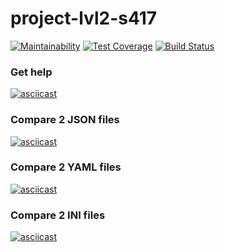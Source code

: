 # project-lvl2-s417

[![Maintainability](https://api.codeclimate.com/v1/badges/4bd240972330b2bbf1e4/maintainability)](https://codeclimate.com/github/Nastya-1000/project-lvl2-s417/maintainability)
[![Test Coverage](https://api.codeclimate.com/v1/badges/4bd240972330b2bbf1e4/test_coverage)](https://codeclimate.com/github/Nastya-1000/project-lvl2-s417/test_coverage)
[![Build Status](https://travis-ci.org/Nastya-1000/project-lvl2-s417.svg?branch=master)](https://travis-ci.org/Nastya-1000/project-lvl2-s417)

### Get help
[![asciicast](https://asciinema.org/a/VFe11g8vqW5K3smjutZZh94wd.png)](https://asciinema.org/a/VFe11g8vqW5K3smjutZZh94wd)

### Compare 2 JSON files
[![asciicast](https://asciinema.org/a/ge8zzK1ZwqWAOSHticIfSxPQN.png)](https://asciinema.org/a/ge8zzK1ZwqWAOSHticIfSxPQN)

### Compare 2 YAML files
[![asciicast](https://asciinema.org/a/8vYOFUTZa1qJdp278ULdTnvn8.png)](https://asciinema.org/a/8vYOFUTZa1qJdp278ULdTnvn8)

### Compare 2 INI files
[![asciicast](https://asciinema.org/a/baEV3vpDlud61c7fN9j2VPfUv.png)](https://asciinema.org/a/baEV3vpDlud61c7fN9j2VPfUv)

